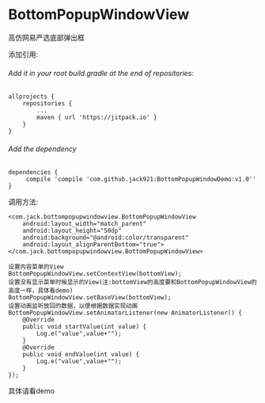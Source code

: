 # BottomPopupWindowView

高仿网易严选底部弹出框

添加引用:

######  Add it in your root build.gradle at the end of repositories:
```
allprojects {
	repositories {
		...
		maven { url 'https://jitpack.io' }
	}
}
```
###### Add the dependency

```
dependencies {
	 compile 'compile 'com.github.jack921:BottomPopupWindowDemo:v1.0''
}
```



调用方法:

```
<com.jack.bottompopupwindowview.BottomPopupWindowView
    android:layout_width="match_parent"
    android:layout_height="50dp"
    android:background="@android:color/transparent"
    android:layout_alignParentBottom="true">
</com.jack.bottompopupwindowview.BottomPopupWindowView>
```

```
设置内容菜单的View
BottomPopupWindowView.setContextView(bottomView);
设置没有显示菜单时候显示的View(注:bottomView的高度要和BottomPopupWindowView的高度一样，具体看demo)
BottomPopupWindowView.setBaseView(bottomView);
设置动画监听放回的数据，以便根据数据实现动画
BottomPopupWindowView.setAnimatorListener(new AnimatorListener() {
    @Override
    public void startValue(int value) {
        Log.e("value",value+"");            
    }
    @Override
    public void endValue(int value) {
        Log.e("value",value+"");          
    }
});

```

具体请看demo
